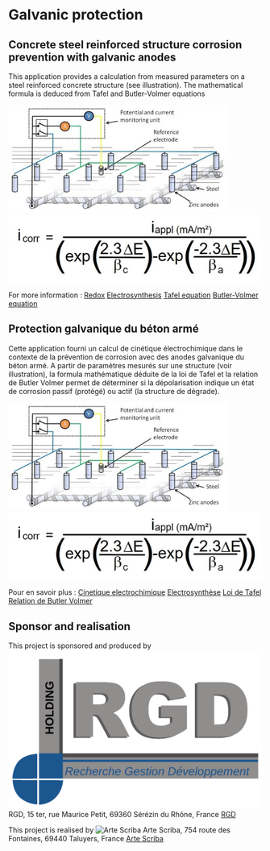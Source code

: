 # Galvanic protection

## Concrete steel reinforced structure corrosion prevention with galvanic anodes

This application provides a calculation from measured parameters on a steel reinforced concrete structure (see illustration).  The mathematical formula is deduced
from Tafel and Butler-Volmer equations

![Measurements](/src/assets/fig_icorr_measure.jpg)
![the mathematical formula](/src/assets/FormulaMath_tafel_butler-volmer.jpg)
 
For more information :
[Redox](https://en.wikipedia.org/wiki/Redox)
[Electrosynthesis](https://en.wikipedia.org/wiki/Electrosynthesis)
[Tafel equation](https://en.wikipedia.org/wiki/Tafel_equation)
[Butler-Volmer equation](https://en.wikipedia.org/wiki/Butler%E2%80%93Volmer_equation)

## Protection galvanique du béton armé 

Cette application fourni un calcul de cinétique électrochimique dans le contexte de la prévention de corrosion avec des anodes galvanique du béton armé.  A partir de paramètres mesurés sur une structure (voir illustration), la formula mathématique déduite de la loi de Tafel et la relation de Butler Volmer permet de déterminer si la dépolarisation indique un état de corrosion passif (protégé) ou actif (la structure de dégrade).

![Mesures](/src/assets/fig_icorr_measure.jpg)
![la formula mathématique](/src/assets/FormulaMath_tafel_butler-volmer.jpg)

Pour en savoir plus :
[Cinetique electrochimique](https://fr.wikipedia.org/wiki/Cin%C3%A9tique_%C3%A9lectrochimique)
[Electrosynthèse](https://fr.wikipedia.org/wiki/%C3%89lectrosynth%C3%A8se)
[Loi de Tafel](https://fr.wikipedia.org/wiki/Loi_de_Tafel)
[Relation de Butler Volmer](https://fr.wikipedia.org/wiki/Relation_de_Butler-Volmer)

## Sponsor and realisation

This project is sponsored and produced by
![RGDevt](/src/assets/logoRGDevt.svg)
RGD, 15 ter, rue Maurice Petit, 69360 Sérézin du Rhône, France
[RGD](https://www.rgdevt.com)

This project is realised by
![Arte Scriba](/src/asset/icone_piuma.svg)
Arte Scriba, 754 route des Fontaines, 69440 Taluyers, France
[Arte Scriba](https://www.artescriba.com)